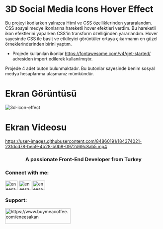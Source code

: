 # 3D Social Media Icons Hover Effect

Bu projeyi kodlarken yalnızca Html ve CSS  özelliklerinden yararalandım. CSS sosyal medye ikonlarına hareketli hover efektleri verdim. Bu hareketli ikon efektlerini yaparken CSS'in transform özelliğinden yararlandım. Hover sayesinde CSS ile basit ve etkileyici görüntüler ortaya çıkarmanın en güzel örneklerinderinden birini yaptım.

- Projede kullanılan ikonlar https://fontawesome.com/v4/get-started/ adresiden import edilerek kullanılmıştır. 

Projede 4 adet  buton bulunmaktadır. Bu butonlar sayesinde benim sosyal medya hesaplarıma ulaşmanız mümkündür.

# Ekran Görüntüsü

![3d-icon-effect](https://user-images.githubusercontent.com/84860191/184374684-77e1a5e3-e09d-4861-8feb-e4af7ec60fb4.png)

# Ekran Videosu

https://user-images.githubusercontent.com/84860191/184374021-231dcd78-be59-4b28-b0b8-0972d69c8ab5.mp4

<h3 align="center">A passionate Front-End Developer from Turkey</h3>

<h3 align="left">Connect with me:</h3>
<p align="left">
<a href="https://twitter.com/eneesakan" target="blank"><img align="center" src="https://raw.githubusercontent.com/rahuldkjain/github-profile-readme-generator/master/src/images/icons/Social/twitter.svg" alt="eneesakan" height="30" width="40" /></a>
<a href="https://linkedin.com/in/eneesakan" target="blank"><img align="center" src="https://raw.githubusercontent.com/rahuldkjain/github-profile-readme-generator/master/src/images/icons/Social/linked-in-alt.svg" alt="eneesakan" height="30" width="40" /></a>
<a href="https://instagram.com/eneesakan" target="blank"><img align="center" src="https://raw.githubusercontent.com/rahuldkjain/github-profile-readme-generator/master/src/images/icons/Social/instagram.svg" alt="eneesakan" height="30" width="40" /></a>
</p>

<h3 align="left">Support:</h3>
<p><a href="https://www.buymeacoffee.com/eneesakan"> <img align="left" src="https://cdn.buymeacoffee.com/buttons/v2/default-yellow.png" height="50" width="210" alt="https://www.buymeacoffee.com/eneesakan" /></a></p><br><br>
